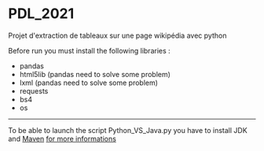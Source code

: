# PDL_2021
Projet d'extraction de tableaux sur une page wikipédia avec python


Before run you must install the following libraries :
- pandas
- html5lib (pandas need to solve some problem)
- lxml (pandas need to solve some problem)
- requests
- bs4
- os
------------------------------------------------------------------------------------------
To be able to launch the script Python_VS_Java.py you have to install JDK and [Maven](https://maven.apache.org/)
[for more informations](https://maven.apache.org/install.html)
